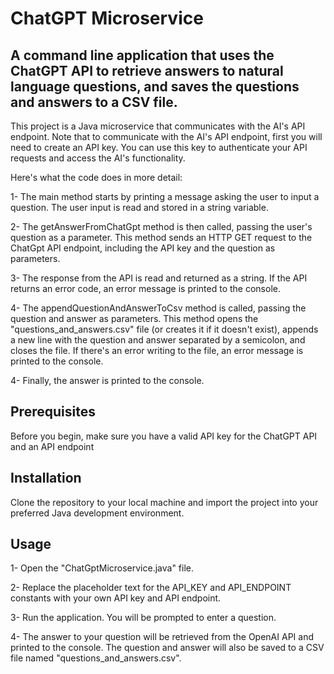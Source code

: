 # ChatGPT Microservice
## A command line application that uses the ChatGPT API to retrieve answers to natural language questions, and saves the questions and answers to a CSV file.

This project is a Java microservice that communicates with the AI's API endpoint. Note that to communicate with the AI's API endpoint, first you will need to create an API key. You can use this key to authenticate your API requests and access the AI's functionality.

Here's what the code does in more detail:

1- The main method starts by printing a message asking the user to input a question. The user input is read and stored in a string variable.

2- The getAnswerFromChatGpt method is then called, passing the user's question as a parameter. This method sends an HTTP GET request to the ChatGpt API endpoint, including the API key and the question as parameters.

3- The response from the API is read and returned as a string. If the API returns an error code, an error message is printed to the console.

4- The appendQuestionAndAnswerToCsv method is called, passing the question and answer as parameters. This method opens the "questions_and_answers.csv" file (or creates it if it doesn't exist), appends a new line with the question and answer separated by a semicolon, and closes the file. If there's an error writing to the file, an error message is printed to the console.

4- Finally, the answer is printed to the console.


## Prerequisites
Before you begin, make sure you have a valid API key for the ChatGPT API and an API endpoint

## Installation
Clone the repository to your local machine and import the project into your preferred Java development environment.

## Usage

1- Open the "ChatGptMicroservice.java" file.

2- Replace the placeholder text for the API_KEY and API_ENDPOINT constants with your own API key and API endpoint.

3- Run the application. You will be prompted to enter a question.

4- The answer to your question will be retrieved from the OpenAI API and printed to the console. The question and answer will also be saved to a CSV file named "questions_and_answers.csv".
